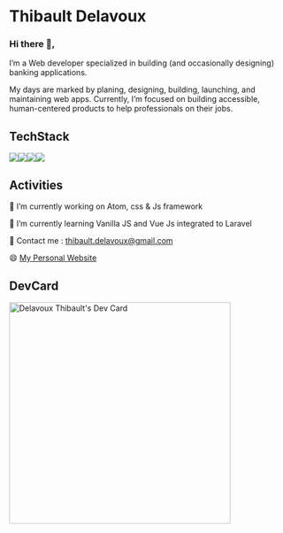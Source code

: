 # Thibault Delavoux

### Hi there 👋,
I’m a Web developer specialized in building (and occasionally designing) banking applications.

My days are marked by planing, designing, building, launching, and maintaining web apps. Currently, I’m focused on building accessible, human-centered products to help professionals on their jobs.

## TechStack
<img src="https://img.shields.io/badge/PHP-777BB4?style=for-the-badge&logo=php&logoColor=white" /><img src="https://img.shields.io/badge/JavaScript-323330?style=for-the-badge&logo=javascript&logoColor=F7DF1E" /><img src="https://img.shields.io/badge/Python-FFD43B?style=for-the-badge&logo=python&logoColor=blue" /><img src="https://img.shields.io/badge/GIT-E44C30?style=for-the-badge&logo=git&logoColor=white" />

## Activities
🔭 I’m currently working on Atom, css & Js framework

🌱 I’m currently learning Vanilla JS and Vue Js integrated to Laravel

💬 Contact me : thibault.delavoux@gmail.com

😄 <a href="https://thibaultdelavoux.fr"> My Personal Website</a>

## DevCard
<a href="https://app.daily.dev/TDelavoux"><img src="https://api.daily.dev/devcards/b92bd3768f9d40e8be731d28eb04e5e1.png?r=8cg" width="400" alt="Delavoux Thibault's Dev Card"/></a>
